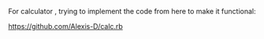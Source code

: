 For calculator , trying to implement the code from here to make it functional:

https://github.com/Alexis-D/calc.rb
